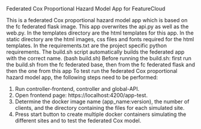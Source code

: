 Federated Cox Proportional Hazard Model App for FeatureCloud

This is a federated Cox proportional hazard model app which is based on the fc federated flask image.
This app overwrites the api.py as well as the web.py.
In the templates directory are the html templates for this app.
In the static directory are the html images, css files and fonts required for the html templates.
In the requirements.txt are the project specific python requirements.
The build.sh script automatically builds the federated app with the correct name. (bash build.sh)
Before running the build.sh: first run the build.sh from the fc federated base, then from the fc federated flask and then the one from this app
To test run the federated Cox proportional hazard model app, the following steps need to be performed:

1. Run controller-frontend, controller and global-API.
2. Open frontend page: https://localhost:4200/app-test.
3. Determine the docker image name (app_name:version), the number of clients, and the directory containing the files for each simulated site.
4. Press start button to create multiple docker containers simulating the different sites and to test the federated Cox model.
